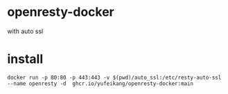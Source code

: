 # openresty-docker
with auto ssl

# install

```
docker run -p 80:80 -p 443:443 -v $(pwd)/auto_ssl:/etc/resty-auto-ssl --name openresty -d  ghcr.io/yufeikang/openresty-docker:main
```

